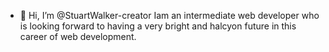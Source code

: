 - 👋 Hi, I’m @StuartWalker-creator
Iam an intermediate web developer who is looking
forward to having a very bright and halcyon
future in this career of web development.

<!---
StuartWalker-creator/StuartWalker-creator is a ✨ special ✨ repository because its `README.md` (this file) appears on your GitHub profile.
You can click the Preview link to take a look at your changes.
--->
